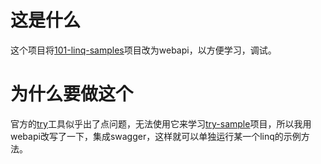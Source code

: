 # 这是什么
这个项目将[101-linq-samples](https://github.com/dotnet/try-samples/tree/main/101-linq-samples)项目改为webapi，以方便学习，调试。
# 为什么要做这个
官方的[try](https://github.com/dotnet/try)工具似乎出了点问题，无法使用它来学习[try-sample](https://github.com/dotnet/try-samples)项目，所以我用webapi改写了一下，集成swagger，这样就可以单独运行某一个linq的示例方法。